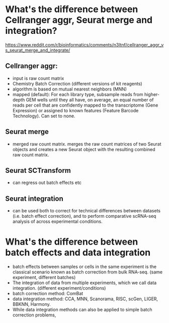 # What's the difference between Cellranger aggr, Seurat merge and integration?
https://www.reddit.com/r/bioinformatics/comments/n3ltnf/cellranger_aggr_vs_seurat_merge_and_integrate/

## Cellranger aggr:
- input is raw count matrix
- Chemistry Batch Correction (different versions of kit reagents)
- algorithm is based on mutual nearest neighbors (MNN)
- mapped (default): For each library type, subsample reads from higher-depth GEM wells until they all have, on average, an equal number of reads per cell that are confidently mapped to the transcriptome (Gene Expression) or assigned to known features (Feature Barcode Technology). Can set to none. 

## Seurat merge
- merged raw count matrix. merges the raw count matrices of two Seurat objects and creates a new Seurat object with the resulting combined raw count matrix. 

## Seurat SCTransform
- can regress out batch effects etc

## Seurat integration
- can be used both to correct for technical differences between datasets (i.e. batch effect correction), and to perform comparative scRNA-seq analysis of across experimental conditions.

# What's the difference between batch effects and data integration
- batch effects between samples or cells in the same experiment is the classical scenario known as batch correction from bulk RNA-seq. (same experiment, different batches)
- The integration of data from multiple experiments, which we call data integration. (different experiment/conditions)
- batch correction method: ComBat
- data integration method: CCA, MNN, Scanorama, RISC, scGen, LIGER, BBKNN, Harmony. 
- While data integration methods can also be applied to simple batch correction problems, 
